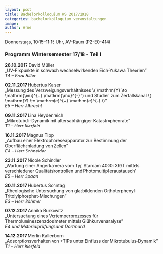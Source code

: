 ```yaml
---
layout: post
title: Bachelorkolloquium WS 2017/2018
categories: bachelorkolloquium veranstaltungen
image:
author: Arne
---
```


Donnerstags, 10:15–11:15 Uhr, AV-Raum (P2-E0-414)

### Programm Wintersemester 17/18 - Teil I

**26.10.2017** David Müller  
„UV-Fixpunkte in schwach wechselwirkenden Eich-Yukawa Theorien”    
*T4 – Frau Hiller*

**02.11.2017** Hubertus Kaiser   
„Messung des Verzweigungsverhältnisses \\( \mathrm{Y} \to \mathrm{\mu}^{+} \mathrm{\mu}^{-} \\) und Studien zum Zerfallskanal \\( \mathrm{Y} \to \mathrm{e}^{+} \mathrm{e}^{-} \\)”    
*E5 – Herr Albrecht*

**09.11.2017** Lina Heydenreich   
„Mikrotubuli-Dynamik mit altersabhängiger Katastrophenrate”    
*T1 – Herr Kierfeld*

**16.11.2017** Magnus Tipp   
„Aufbau einer Elektrophoreseapparatur zur Bestimmung der Oberflächenladung von Zellen”     
*E4 – Herr Schneider*   

**23.11.2017** Nicole Schindler  
„Wartung einer Angerkamera vom Typ Starcam 4000i XR/T mittels verschiedener Qualitätskontrollen und Photomultiplieraustausch”    
*E5 – Herr Spaan*     

**30.11.2017** Hubertus Sonntag   
„Rheologische Untersuchung von glasbildenden Orthoterphenyl-Tritolylphosphat-Mischungen”   
*E3 – Herr Böhmer*

**07.12.2017** Annika Burkowitz  
„Untersuchung eines Vortemperprozesses für Thermolumineszenzdosimeter mittels Glühkurvenanalyse”    
*E4 und Materialprüfungsamt Dortmund*

**14.12.2017** Merlin Kallenborn    
„Adsorptionsverhalten von +TIPs unter Einfluss der Mikrotubulus-Dynamik”    
*T1 – Herr Kierfeld*  
